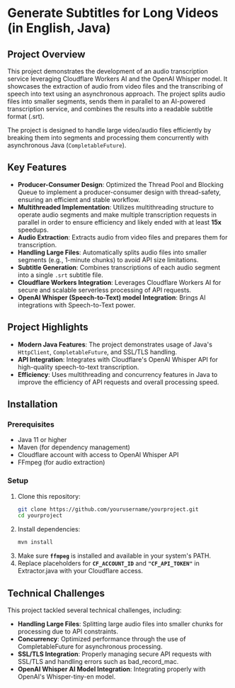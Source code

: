 # Generate Subtitles for Long Videos (in English, Java)

## Project Overview

This project demonstrates the development of an audio transcription service leveraging Cloudflare Workers AI and the OpenAI Whisper model.
It showcases the extraction of audio from video files and the transcribing of speech into text using an asynchronous approach.
The project splits audio files into smaller segments, sends them in parallel to an AI-powered transcription service, and combines the results into a readable subtitle format (.srt).

The project is designed to handle large video/audio files efficiently by breaking them into segments and processing them concurrently with asynchronous Java (`CompletableFuture`).

## Key Features

- **Producer-Consumer Design**: Optimized the Thread Pool and Blocking Queue to implement a producer-consumer design with thread-safety, ensuring an efficient and stable workflow.
- **Multithreaded Implementation**: Utilizes multithreading structure to operate audio segments and make multiple transcription requests in parallel in order to ensure efficiency and likely ended with at least **15x** speedups.
- **Audio Extraction**: Extracts audio from video files and prepares them for transcription.
- **Handling Large Files**: Automatically splits audio files into smaller segments (e.g., 1-minute chunks) to avoid API size limitations.
- **Subtitle Generation**: Combines transcriptions of each audio segment into a single `.srt` subtitle file.
- **Cloudflare Workers Integration**: Leverages Cloudflare Workers AI for secure and scalable serverless processing of API requests.
- **OpenAI Whisper (Speech-to-Text) model Integration**: Brings AI integrations with Speech-to-Text power.

## Project Highlights

- **Modern Java Features**: The project demonstrates usage of Java's `HttpClient`, `CompletableFuture`, and SSL/TLS handling.
- **API Integration**: Integrates with Cloudflare's OpenAI Whisper API for high-quality speech-to-text transcription.
- **Efficiency**: Uses multithreading and concurrency features in Java to improve the efficiency of API requests and overall processing speed.

## Installation
### Prerequisites

- Java 11 or higher
- Maven (for dependency management)
- Cloudflare account with access to OpenAI Whisper API
- FFmpeg (for audio extraction)

### Setup

1. Clone this repository:
    ```bash
    git clone https://github.com/yourusername/yourproject.git
    cd yourproject
    ```
2. Install dependencies:
    ```bash
   mvn install
    ```
3. Make sure **`ffmpeg`** is installed and available in your system's PATH.
4. Replace placeholders for **`CF_ACCOUNT_ID`** and **`"CF_API_TOKEN"`** in Extractor.java with your Cloudflare access.

## Technical Challenges
This project tackled several technical challenges, including:

* **Handling Large Files**: Splitting large audio files into smaller chunks for processing due to API constraints.
* **Concurrency**: Optimized performance through the use of CompletableFuture for asynchronous processing.
* **SSL/TLS Integration**: Properly managing secure API requests with SSL/TLS and handling errors such as bad_record_mac.
* **OpenAI Whisper AI Model Integration**: Integrating properly with OpenAI's Whisper-tiny-en model.